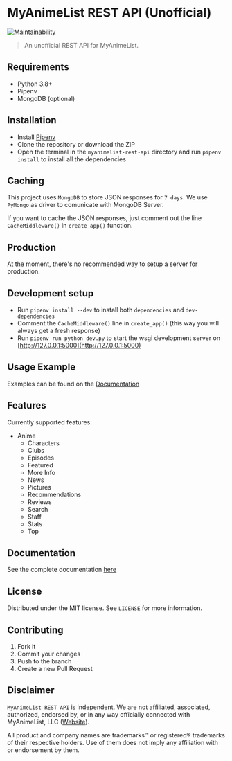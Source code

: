 # MyAnimeList REST API (Unofficial)

[![Maintainability](https://api.codeclimate.com/v1/badges/a2acb1abd8be12d7c751/maintainability)](https://codeclimate.com/github/Nearata/myanimelist-rest-api/maintainability)

> An unofficial REST API for MyAnimeList.

## Requirements

- Python 3.8+
- Pipenv
- MongoDB (optional)

## Installation

- Install [Pipenv](https://pypi.org/project/pipenv/)
- Clone the repository or download the ZIP
- Open the terminal in the `myanimelist-rest-api` directory and run `pipenv install` to install all the dependencies

## Caching

This project uses `MongoDB` to store JSON responses for `7 days`. We use `PyMongo` as driver to comunicate with MongoDB Server.

If you want to cache the JSON responses, just comment out the line `CacheMiddleware()` in `create_app()` function.

## Production

At the moment, there's no recommended way to setup a server for production.

## Development setup

- Run `pipenv install --dev` to install both `dependencies` and `dev-dependencies`
- Comment the `CacheMiddleware()` line in `create_app()` (this way you will always get a fresh response)
- Run `pipenv run python dev.py` to start the wsgi development server on [http://127.0.0.1:5000](http://127.0.0.1:5000)

## Usage Example

Examples can be found on the [Documentation](#Documentation)

## Features

Currently supported features:

- Anime
  - Characters
  - Clubs
  - Episodes
  - Featured
  - More Info
  - News
  - Pictures
  - Recommendations
  - Reviews
  - Search
  - Staff
  - Stats
  - Top

## Documentation

See the complete documentation [here](https://vonnearata.gitbook.io/docs/)

## License

Distributed under the MIT license. See ``LICENSE`` for more information.

## Contributing

1. Fork it
2. Commit your changes
3. Push to the branch
4. Create a new Pull Request

## Disclaimer

`MyAnimeList REST API` is independent. We are not affiliated, associated, authorized, endorsed by, or in any way officially connected with MyAnimeList, LLC ([Website](https://myanimelist.net/)).

All product and company names are trademarks™ or registered® trademarks of their respective holders. Use of them does not imply any affiliation with or endorsement by them.
